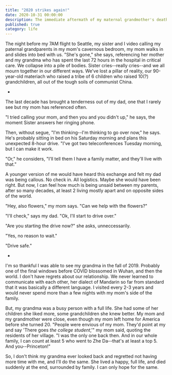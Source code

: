 ```yaml
---
title: "2020 strikes again!"
date: 2020-10-31 00:00:00
description: The immediate aftermath of my maternal grandmother's death. 
published: true
category: life
---
```


The night before my 7AM flight to Seattle, my sister and I video calling my paternal grandparents in my mom's cavernous bedroom, my mom walks in and slides into bed with us. "She's gone," she says, referencing her mother and my grandma who has spent the last 72 hours in the hospital in critical care. We collapse into a pile of bodies. Sister cries--really cries--and we all mourn together in our different ways. We've lost a pillar of reality, our 90-year-old materiach who raised a tribe of 6 children who raised 10(?) grandchildren, all out of the tough soils of communist China.

-

The last decade has brought a tenderness out of my dad, one that I rarely see but my mom has referenced often.

"I tried calling your mom, and then you and you didn't up," he says, the moment Sister answers her ringing phone. 

Then, without segue, "I'm thinking--I'm thinking to go over now," he says. He's probably sitting in bed on his Saturday morning and plans this unexpected 8-hour drive. "I've got two teleconferences Tuesday morning, but I can make it work.

"Or," he considers, "I'll tell them I have a family matter, and they'll live with that."

A younger version of me would have heard this exchange and felt my dad was being callous. No check in. All logistics. Maybe she would have been right. But now, I can feel how much is being unsaid between my parents, after so many decades, at least 2 living mostly apart and on opposite sides of the world. 

"Hey, also flowers," my mom says. "Can we help with the flowers?"

"I'll check," says my dad. "Ok, I'll start to drive over."

"Are you starting the drive now?" she asks, unneccessarily.

"Yes, no reason to wait."

"Drive safe."

-

I'm so thankful I was able to see my grandma in the fall of 2019. Probably one of the final windows before COVID blossomed in Wuhan, and then the world. I don't have regrets about our relationship. We never learned to communicate with each other, her dialect of Mandarin so far from standard that it was basically a different language. I visited every 2-3 years and would never spend more than a few nights with my mom's side of the family. 

But, my grandma was a busy person with a full life. She had some of her children she liked more, some grandchildren she knew better. My mom and my grandmother were close, even though my mom left home for America before she turned 20. "People were envious of my mom. They'd point at my and say 'There goes _the college student_,'" my mom said, quoting the residents of her village. "I was the only one back then. And in our whole family, I can count at least 5 who went to Zhe Da--that's at least a top 5. And you--Princeton!"

So, I don't think my grandma ever looked back and regretted not having more time with me, and I'll do the same. She lived a happy, full life, and died suddenly at the end, surrounded by family. I can only hope for the same. 
